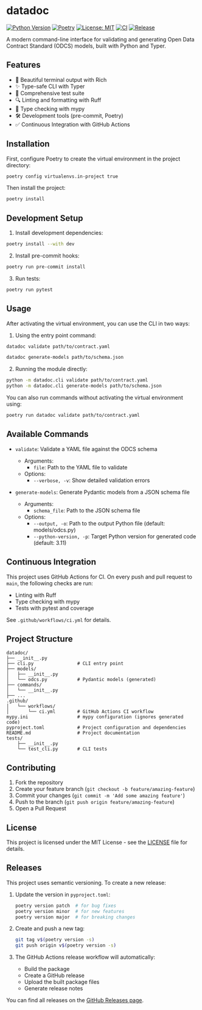 # datadoc

[![Python Version](https://img.shields.io/badge/python-3.11%2B-blue.svg)](https://www.python.org/downloads/)
[![Poetry](https://img.shields.io/badge/poetry-1.7%2B-blue.svg)](https://python-poetry.org/)
[![License: MIT](https://img.shields.io/badge/License-MIT-yellow.svg)](https://opensource.org/licenses/MIT)
[![CI](https://github.com/<your-username>/<your-repo>/actions/workflows/ci.yml/badge.svg)](https://github.com/<your-username>/<your-repo>/actions/workflows/ci.yml)
[![Release](https://img.shields.io/github/v/release/<your-username>/<your-repo>?include_prereleases&sort=semver)](https://github.com/<your-username>/<your-repo>/releases)

A modern command-line interface for validating and generating Open Data Contract Standard (ODCS) models, built with Python and Typer.

## Features

- 🎨 Beautiful terminal output with Rich
- ✨ Type-safe CLI with Typer
- 🧪 Comprehensive test suite
- 🔍 Linting and formatting with Ruff
- 📝 Type checking with mypy
- 🛠️ Development tools (pre-commit, Poetry)
- ✅ Continuous Integration with GitHub Actions

## Installation

First, configure Poetry to create the virtual environment in the project directory:
```bash
poetry config virtualenvs.in-project true
```

Then install the project:
```bash
poetry install
```

## Development Setup

1. Install development dependencies:
```bash
poetry install --with dev
```

2. Install pre-commit hooks:
```bash
poetry run pre-commit install
```

3. Run tests:
```bash
poetry run pytest
```

## Usage

After activating the virtual environment, you can use the CLI in two ways:

1. Using the entry point command:
```bash
datadoc validate path/to/contract.yaml

datadoc generate-models path/to/schema.json
```

2. Running the module directly:
```bash
python -m datadoc.cli validate path/to/contract.yaml
python -m datadoc.cli generate-models path/to/schema.json
```

You can also run commands without activating the virtual environment using:
```bash
poetry run datadoc validate path/to/contract.yaml
```

## Available Commands

- `validate`: Validate a YAML file against the ODCS schema
  - Arguments:
    - `file`: Path to the YAML file to validate
  - Options:
    - `--verbose, -v`: Show detailed validation errors

- `generate-models`: Generate Pydantic models from a JSON schema file
  - Arguments:
    - `schema_file`: Path to the JSON schema file
  - Options:
    - `--output, -o`: Path to the output Python file (default: models/odcs.py)
    - `--python-version, -p`: Target Python version for generated code (default: 3.11)

## Continuous Integration

This project uses GitHub Actions for CI. On every push and pull request to `main`, the following checks are run:
- Linting with Ruff
- Type checking with mypy
- Tests with pytest and coverage

See `.github/workflows/ci.yml` for details.

## Project Structure

```
datadoc/
├── __init__.py
├── cli.py                # CLI entry point
├── models/
│   ├── __init__.py
│   └── odcs.py           # Pydantic models (generated)
├── commands/
│   └── __init__.py
├── ...
.github/
│   └── workflows/
│       └── ci.yml        # GitHub Actions CI workflow
mypy.ini                  # mypy configuration (ignores generated code)
pyproject.toml            # Project configuration and dependencies
README.md                 # Project documentation
tests/
    ├── __init__.py
    └── test_cli.py       # CLI tests
```

## Contributing

1. Fork the repository
2. Create your feature branch (`git checkout -b feature/amazing-feature`)
3. Commit your changes (`git commit -m 'Add some amazing feature'`)
4. Push to the branch (`git push origin feature/amazing-feature`)
5. Open a Pull Request

## License

This project is licensed under the MIT License - see the [LICENSE](LICENSE) file for details.

## Releases

This project uses semantic versioning. To create a new release:

1. Update the version in `pyproject.toml`:
   ```bash
   poetry version patch  # for bug fixes
   poetry version minor  # for new features
   poetry version major  # for breaking changes
   ```

2. Create and push a new tag:
   ```bash
   git tag v$(poetry version -s)
   git push origin v$(poetry version -s)
   ```

3. The GitHub Actions release workflow will automatically:
   - Build the package
   - Create a GitHub release
   - Upload the built package files
   - Generate release notes

You can find all releases on the [GitHub Releases page](https://github.com/<your-username>/<your-repo>/releases).
